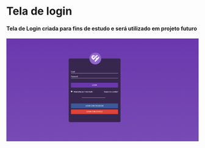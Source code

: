 # Tela de login
<h4>Tela de Login criada para fins de estudo e será utilizado em projeto futuro</h4>
<img src="https://github.com/Vinicius-Garcia/Tela-de-login/blob/master/src/assets/Capturar.PNG">
